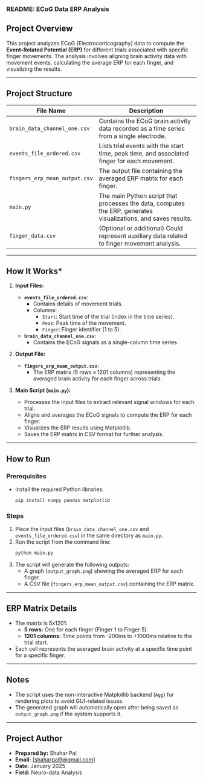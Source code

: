 ### **README: ECoG Data ERP Analysis**

## **Project Overview**
This project analyzes ECoG (Electrocorticography) data to compute the **Event-Related Potential (ERP)** for different trials associated with specific finger movements. The analysis involves aligning brain activity data with movement events, calculating the average ERP for each finger, and visualizing the results.

---

## **Project Structure**

| **File Name**               | **Description**                                                                                 |
|-----------------------------|---------------------------------------------------------------------------------------------|
| `brain_data_channel_one.csv` | Contains the ECoG brain activity data recorded as a time series from a single electrode.      |
| `events_file_ordered.csv`    | Lists trial events with the start time, peak time, and associated finger for each movement.   |
| `fingers_erp_mean_output.csv` | The output file containing the averaged ERP matrix for each finger.                          |
| `main.py`                    | The main Python script that processes the data, computes the ERP, generates visualizations, and saves results. |
| `finger_data.csv`            | (Optional or additional) Could represent auxiliary data related to finger movement analysis.  |

---

## **How It Works***
1. **Input Files:**
   - **`events_file_ordered.csv`**:
     - Contains details of movement trials.
     - Columns:
       - `Start`: Start time of the trial (index in the time series).
       - `Peak`: Peak time of the movement.
       - `Finger`: Finger identifier (1 to 5).
   - **`brain_data_channel_one.csv`**:
     - Contains the ECoG signals as a single-column time series.

2. **Output File:**
   - **`fingers_erp_mean_output.csv`**:
     - The ERP matrix (5 rows x 1201 columns) representing the averaged brain activity for each finger across trials.

3. **Main Script (`main.py`):**
   - Processes the input files to extract relevant signal windows for each trial.
   - Aligns and averages the ECoG signals to compute the ERP for each finger.
   - Visualizes the ERP results using Matplotlib.
   - Saves the ERP matrix in CSV format for further analysis.

---

## **How to Run**
### **Prerequisites**
- Install the required Python libraries:
  ```bash
  pip install numpy pandas matplotlib
  ```

### **Steps**
1. Place the input files (`brain_data_channel_one.csv` and `events_file_ordered.csv`) in the same directory as `main.py`.
2. Run the script from the command line:
   ```bash
   python main.py
   ```
3. The script will generate the following outputs:
   - A graph (`output_graph.png`) showing the averaged ERP for each finger.
   - A CSV file (`fingers_erp_mean_output.csv`) containing the ERP matrix.

---

## **ERP Matrix Details**
- The matrix is 5x1201:
  - **5 rows:** One for each finger (Finger 1 to Finger 5).
  - **1201 columns:** Time points from -200ms to +1000ms relative to the trial start.
- Each cell represents the averaged brain activity at a specific time point for a specific finger.

---

## **Notes**
- The script uses the non-interactive Matplotlib backend (`Agg`) for rendering plots to avoid GUI-related issues.
- The generated graph will automatically open after being saved as `output_graph.png` if the system supports it.

---

## **Project Author**
- **Prepared by:** Shahar Pal
- **Email:** [shaharpal9@gmail.com]
- **Date:** January 2025
- **Field:** Neuro-data Analysis

